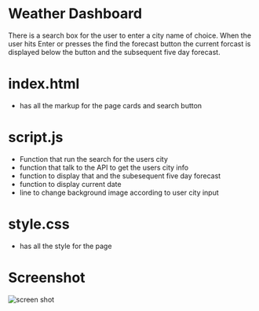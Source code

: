 # Weather Dashboard
There is a search box for the user to enter a city name of choice.  When the user hits Enter or presses the find the forecast button the current forcast is displayed below the button and the subsequent five day forecast.

# index.html
* has all the markup for the page cards and search button

# script.js
* Function that run the search for the users city
* function that talk to the API to get the users city info
* function to display that and the subesequent five day forecast
* function to display current date
* line to change background image according to user city input

# style.css
* has all the style for the page

# Screenshot

![screen shot](https://user-images.githubusercontent.com/78169011/125181322-a950ee80-e1d1-11eb-9e5f-53ef2c32b5c8.png)

